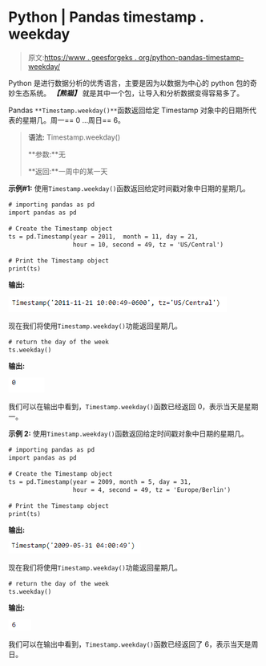 # Python | Pandas timestamp . weekday

> 原文:[https://www . geesforgeks . org/python-pandas-timestamp-weekday/](https://www.geeksforgeeks.org/python-pandas-timestamp-weekday/)

Python 是进行数据分析的优秀语言，主要是因为以数据为中心的 python 包的奇妙生态系统。 ***【熊猫】*** 就是其中一个包，让导入和分析数据变得容易多了。

Pandas `**Timestamp.weekday()**`函数返回给定 Timestamp 对象中的日期所代表的星期几。周一== 0 …周日== 6。

> **语法:** Timestamp.weekday()
> 
> **参数:**无
> 
> **返回:**一周中的某一天

**示例#1:** 使用`Timestamp.weekday()`函数返回给定时间戳对象中日期的星期几。

```
# importing pandas as pd
import pandas as pd

# Create the Timestamp object
ts = pd.Timestamp(year = 2011,  month = 11, day = 21, 
                  hour = 10, second = 49, tz = 'US/Central') 

# Print the Timestamp object
print(ts)
```

**输出:**

![](img/46bacf48d4678c79bc6cd69f1866e796.png)

现在我们将使用`Timestamp.weekday()`功能返回星期几。

```
# return the day of the week
ts.weekday()
```

**输出:**

![](img/8ef9eb193270dcb03ad578fc8058a5c6.png)

我们可以在输出中看到，`Timestamp.weekday()`函数已经返回 0，表示当天是星期一。

**示例 2:** 使用`Timestamp.weekday()`函数返回给定时间戳对象中日期的星期几。

```
# importing pandas as pd
import pandas as pd

# Create the Timestamp object
ts = pd.Timestamp(year = 2009, month = 5, day = 31, 
                  hour = 4, second = 49, tz = 'Europe/Berlin')

# Print the Timestamp object
print(ts)
```

**输出:**

![](img/7a8204280757021b74e4088cca2b61e9.png)

现在我们将使用`Timestamp.weekday()`功能返回星期几。

```
# return the day of the week
ts.weekday()
```

**输出:**

![](img/278112fbb15ac00e624f0aa21bccf8e2.png)

我们可以在输出中看到，`Timestamp.weekday()`函数已经返回了 6，表示当天是周日。
